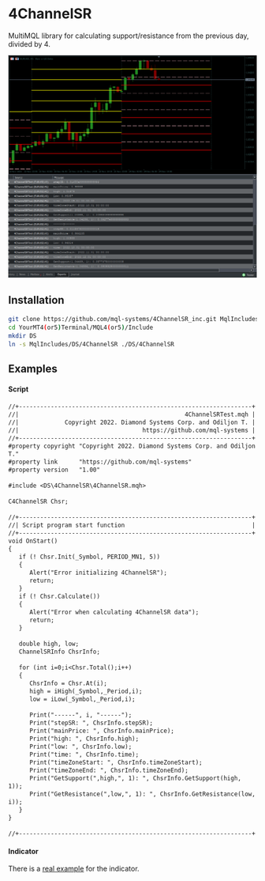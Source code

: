 # 4ChannelSR

MultiMQL library for calculating support/resistance from the previous day, divided by 4.

![4ChannelSR](https://github.com/mql-systems/4ChannelSR_inc/raw/main/image.png)

## Installation

```bash
git clone https://github.com/mql-systems/4ChannelSR_inc.git MqlIncludes/DS/4ChannelSR
cd YourMT4(or5)Terminal/MQL4(or5)/Include
mkdir DS
ln -s MqlIncludes/DS/4ChannelSR ./DS/4ChannelSR
```

## Examples

#### Script

```mql5
//+------------------------------------------------------------------+
//|                                               4ChannelSRTest.mqh |
//|             Copyright 2022. Diamond Systems Corp. and Odiljon T. |
//|                                   https://github.com/mql-systems |
//+------------------------------------------------------------------+
#property copyright "Copyright 2022. Diamond Systems Corp. and Odiljon T."
#property link      "https://github.com/mql-systems"
#property version   "1.00"

#include <DS\4ChannelSR\4ChannelSR.mqh>

C4ChannelSR Chsr;

//+------------------------------------------------------------------+
//| Script program start function                                    |
//+------------------------------------------------------------------+
void OnStart()
{
   if (! Chsr.Init(_Symbol, PERIOD_MN1, 5))
   {
      Alert("Error initializing 4ChannelSR");
      return;
   }
   if (! Chsr.Calculate())
   {
      Alert("Error when calculating 4ChannelSR data");
      return;
   }
   
   double high, low;
   ChannelSRInfo ChsrInfo;
   
   for (int i=0;i<Chsr.Total();i++)
   {
      ChsrInfo = Chsr.At(i);
      high = iHigh(_Symbol,_Period,i);
      low = iLow(_Symbol,_Period,i);
      
      Print("------", i, "------");
      Print("stepSR: ", ChsrInfo.stepSR);
      Print("mainPrice: ", ChsrInfo.mainPrice);
      Print("high: ", ChsrInfo.high);
      Print("low: ", ChsrInfo.low);
      Print("time: ", ChsrInfo.time);
      Print("timeZoneStart: ", ChsrInfo.timeZoneStart);
      Print("timeZoneEnd: ", ChsrInfo.timeZoneEnd);
      Print("GetSupport(",high,", 1): ", ChsrInfo.GetSupport(high, 1));
      Print("GetResistance(",low,", 1): ", ChsrInfo.GetResistance(low, i));
   }
}

//+------------------------------------------------------------------+
```

#### Indicator

There is a [real example](https://github.com/mql-systems/4ChannelSR_indicator) for the indicator.